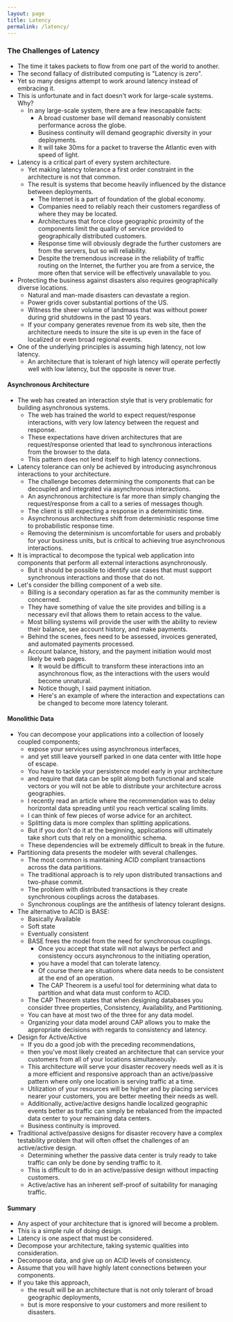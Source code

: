 ```yaml
---
layout: page
title: Latency
permalink: /latency/
---
```



### The Challenges of Latency

- The time it takes packets to flow from one part of the world to another. 
- The second fallacy of distributed computing is "Latency is zero". 
- Yet so many designs attempt to work around latency instead of embracing it. 
- This is unfortunate and in fact doesn't work for large-scale systems. Why?
    - In any large-scale system, there are a few inescapable facts:
        - A broad customer base will demand reasonably consistent performance across the globe.
        - Business continuity will demand geographic diversity in your deployments.
        - It will take 30ms for a packet to traverse the Atlantic even with speed of light.
- Latency is a critical part of every system architecture. 
    - Yet making latency tolerance a first order constraint in the architecture is not that common. 
    - The result is systems that become heavily influenced by the distance between deployments. 
        - The Internet is a part of foundation of the global economy. 
        - Companies need to reliably reach their customers regardless of where they may be located. 
        - Architectures that force close geographic proximity of the components limit the quality of service provided to geographically distributed customers. 
        - Response time will obviously degrade the further customers are from the servers, but so will reliability. 
        - Despite the tremendous increase in the reliability of traffic routing on the Internet, the further you are from a service, the more often that service will be effectively unavailable to you.
- Protecting the business against disasters also requires geographically diverse locations. 
    - Natural and man-made disasters can devastate a region. 
    - Power grids cover substantial portions of the US. 
    - Witness the sheer volume of landmass that was without power during grid shutdowns in the past 10 years. 
    - If your company generates revenue from its web site, then the architecture needs to insure the site is up even in the face of localized or even broad regional events.
- One of the underlying principles is assuming high latency, not low latency. 
    - An architecture that is tolerant of high latency will operate perfectly well with low latency, but the opposite is never true.

#### Asynchronous Architecture
- The web has created an interaction style that is very problematic for building asynchronous systems. 
    - The web has trained the world to expect request/response interactions, with very low latency between the request and response. 
    - These expectations have driven architectures that are request/response oriented that lead to synchronous interactions from the browser to the data. 
    - This pattern does not lend itself to high latency connections.
- Latency tolerance can only be achieved by introducing asynchronous interactions to your architecture. 
    - The challenge becomes determining the components that can be decoupled and integrated via asynchronous interactions. 
    - An asynchronous architecture is far more than simply changing the request/response from a call to a series of messages though. 
    - The client is still expecting a response in a deterministic time. 
    - Asynchronous architectures shift from deterministic response time to probabilistic response time. 
    - Removing the determinism is uncomfortable for users and probably for your business units, but is critical to achieving true asynchronous interactions.
- It is impractical to decompose the typical web application into components that perform all external interactions asynchronously. 
    - But it should be possible to identify use cases that must support synchronous interactions and those that do not.
- Let's consider the billing component of a web site. 
    - Billing is a secondary operation as far as the community member is concerned. 
    - They have something of value the site provides and billing is a necessary evil that allows them to retain access to the value. 
    - Most billing systems will provide the user with the ability to review their balance, see account history, and make payments. 
    - Behind the scenes, fees need to be assessed, invoices generated, and automated payments processed.
    - Account balance, history, and the payment initiation would most likely be web pages. 
        - It would be difficult to transform these interactions into an asynchronous flow, as the interactions with the users would become unnatural. 
        - Notice though, I said payment initiation. 
        - Here's an example of where the interaction and expectations can be changed to become more latency tolerant.

#### Monolithic Data
- You can decompose your applications into a collection of loosely coupled components; 
    - expose your services using asynchronous interfaces, 
    - and yet still leave yourself parked in one data center with little hope of escape. 
    - You have to tackle your persistence model early in your architecture 
    - and require that data can be split along both functional and scale vectors or you will not be able to distribute your architecture across geographies. 
    - I recently read an article where the recommendation was to delay horizontal data spreading until you reach vertical scaling limits. 
    - I can think of few pieces of worse advice for an architect. 
    - Splitting data is more complex than splitting applications. 
    - But if you don't do it at the beginning, applications will ultimately take short cuts that rely on a monolithic schema. 
    - These dependencies will be extremely difficult to break in the future.    
- Partitioning data presents the modeler with several challenges. 
    - The most common is maintaining ACID compliant transactions across the data partitions. 
    - The traditional approach is to rely upon distributed transactions and two-phase commit. 
    - The problem with distributed transactions is they create synchronous couplings across the databases. 
    - Synchronous couplings are the antithesis of latency tolerant designs.
- The alternative to ACID is BASE:
    - Basically Available
    - Soft state
    - Eventually consistent
    - BASE frees the model from the need for synchronous couplings. 
        - Once you accept that state will not always be perfect and consistency occurs asynchronous to the initiating operation, 
        - you have a model that can tolerate latency. 
        - Of course there are situations where data needs to be consistent at the end of an operation. 
        - The CAP Theorem is a useful tool for determining what data to partition and what data must conform to ACID.
    - The CAP Theorem states that when designing databases you consider three properties, Consistency, Availability, and Partitioning. 
    - You can have at most two of the three for any data model. 
    - Organizing your data model around CAP allows you to make the appropriate decisions with regards to consistency and latency.
- Design for Active/Active
    - If you do a good job with the preceding recommendations, 
    - then you've most likely created an architecture that can service your customers from all of your locations simultaneously. 
    - This architecture will serve your disaster recovery needs well as it is a more efficient and responsive approach than an active/passive pattern where only one location is serving traffic at a time. 
    - Utilization of your resources will be higher and by placing services nearer your customers, you are better meeting their needs as well. 
    - Additionally, active/active designs handle localized geographic events better as traffic can simply be rebalanced from the impacted data center to your remaining data centers. 
    - Business continuity is improved.
- Traditional active/passive designs for disaster recovery have a complex testability problem that will often offset the challenges of an active/active design. 
    - Determining whether the passive data center is truly ready to take traffic can only be done by sending traffic to it. 
    - This is difficult to do in an active/passive design without impacting customers. 
    - Active/active has an inherent self-proof of suitability for managing traffic.

#### Summary
- Any aspect of your architecture that is ignored will become a problem. 
- This is a simple rule of doing design. 
- Latency is one aspect that must be considered. 
- Decompose your architecture, taking systemic qualities into consideration. 
- Decompose data, and give up on ACID levels of consistency. 
- Assume that you will have highly latent connections between your components. 
- If you take this approach, 
    - the result will be an architecture that is not only tolerant of broad geographic deployments, 
    - but is more responsive to your customers and more resilient to disasters.
